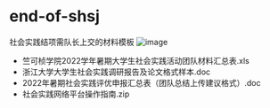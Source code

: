 # end-of-shsj
社会实践结项需队长上交的材料模板
![image](https://user-images.githubusercontent.com/124438616/216912474-a3130c40-f81a-49c3-8998-7e7a2a3cbb81.png)

- 竺可桢学院2022学年暑期大学生社会实践活动团队材料汇总表.xls
- 浙江大学大学生社会实践调研报告及论文格式样本.doc
- 2022年暑期社会实践评优申报汇总表（团队总结上传建议格式）.doc
- 社会实践网络平台操作指南.zip
